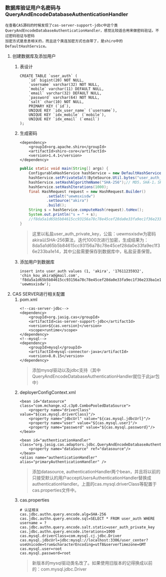 ### 数据库验证用户名密码与QueryAndEncodeDatabaseAuthenticationHandler
    在查看CAS源码的时候发现了cas-server-support-jdbc中这个类QueryAndEncodeDatabaseAuthenticationHandler，感觉比较适合用来做密码验证。不过密码验证与密码
    加密方式是息息相关的，而且这个类连加密方式也自带了，是shiro中的DefaultHashService。

1. 创建数据库及添加用户
    1. 表设计
        ```
        CREATE TABLE `user_auth` (
            `id` bigint(20) NOT NULL,
            `username` varchar(32) NOT NULL,
            `mobile` varchar(11) DEFAULT NULL,
            `email` varchar(32) DEFAULT NULL,
            `password` varchar(64) NOT NULL,
            `salt` char(10) NOT NULL,
            PRIMARY KEY (`id`),
            UNIQUE KEY `idx_user_name` (`username`),
            UNIQUE KEY `idx_mobile` (`mobile`),
            UNIQUE KEY `idx_email` (`email`)
        );
        ```
    2. 生成密码
        ```
        <dependency>
            <groupId>org.apache.shiro</groupId>
            <artifactId>shiro-core</artifactId>
            <version>1.4.1</version>
        </dependency>
        ```
        
        ```java
        public static void main(String[] args) {
            ConfigurableHashService hashService = new DefaultHashService();
            hashService.setPrivateSalt(ByteSource.Util.bytes("user_auth_private_key"));
            hashService.setHashAlgorithmName("SHA-256");// MD5，SHA-1，SHA-256
            hashService.setHashIterations(1000);
            final HashRequest request = new HashRequest.Builder()
                    .setSalt("uewmsxisdw")
                    .setSource("akira")
                    .build();
            String s = hashService.computeHash(request).toHex();
            System.out.println("s = " + s);
            //f8da5a1d65b5b84615cc93156a78c78e45cef28da0e33fa9ec1f36e233ba1e14
        }
        ```
        > 这里以私盐user_auth_private_key，公盐：uewmsxisdw为密码akira以SHA-256算法，迭代1000次进行加密，生成结果为：
        8da5a1d65b5b84615cc93156a78c78e45cef28da0e33fa9ec1f36e233ba1e14，其中公盐需要保存到数据库中，私盐妥善保管。
    3. 添加用户到数据库
        ```
        insert into user_auth values (1, 'akira', '17611235932', 'chin_kou_akira@gmail.com', 'f8da5a1d65b5b84615cc93156a78c78e45cef28da0e33fa9ec1f36e233ba1e14', 'uewmsxisdw');
        ```
2. CAS SERVER进行相关配置
    1. pom.xml
        ```
        <!--cas-server-jdbc-->
        <dependency>
            <groupId>org.jasig.cas</groupId>
            <artifactId>cas-server-support-jdbc</artifactId>
            <version>${cas.version}</version>
            <scope>runtime</scope>
        </dependency>
        <!--mysql-->
        <dependency>
            <groupId>mysql</groupId>
            <artifactId>mysql-connector-java</artifactId>
            <version>8.0.15</version>
        </dependency>
        ```
        > 添加mysql驱动以及jdbc支持（其中QueryAndEncodeDatabaseAuthenticationHandler就位于此jar包中）
    2. deployerConfigContext.xml
        ```
        <bean id="datasource" class="com.mchange.v2.c3p0.ComboPooledDataSource">
            <property name="driverClass" value="${cas.mysql.driverClass}"/>
            <property name="jdbcUrl" value="${cas.mysql.jdbcUrl}"/>
            <property name="user" value="${cas.mysql.user}"/>
            <property name="password" value="${cas.mysql.password}"/>
        </bean>
    
        <bean id="authenticationHandler" class="org.jasig.cas.adaptors.jdbc.QueryAndEncodeDatabaseAuthenticationHandler">
            <property name="dataSource" ref="datasource"/>
        </bean>
        <alias name="authenticationHandler" alias="primaryAuthenticationHandler" />
        ```
        > 添加datasource, authenticationHandler两个bean，并且将以前的只接受默认的用户acceptUsersAuthenticationHandler替换成
        authenticationHandler。上面的cas.mysql.driverClass等配置于cas.properties文件中。
    3. cas.properties
       ```
       # 认证相关
       cas.jdbc.authn.query.encode.alg=SHA-256
       cas.jdbc.authn.query.encode.sql=SELECT * FROM user_auth WHERE username = ?
       cas.jdbc.authn.query.encode.salt.static=user_auth_private_key
       cas.jdbc.authn.query.encode.iterations=1000
       cas.mysql.driverClass=com.mysql.cj.jdbc.Driver
       cas.mysql.jdbcUrl=jdbc:mysql://localhost:3306/user_center?useUnicode=true&characterEncoding=utf8&serverTimezone=GMT
       cas.mysql.user=root
       cas.mysql.password=root
       ```
       > 新版本的mysql驱动类名改了。如果使用旧版本的记得换成以前的：com.mysql.jdbc.Driver
        
        